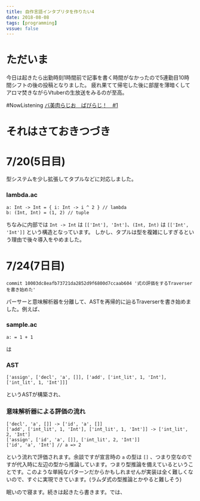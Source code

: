 ```yaml
---
title: 自作言語インタプリタを作りたい4
date: 2018-08-08
tags: [programming]
vssue: false
---
```


# ただいま
今日は起きたら出勤時刻1時間前で記事を書く時間がなかったので5連勤目10時間シフトの後の投稿となりました。
疲れ果てて帰宅した後に部屋を薄暗くしてアロマ焚きながらVtuberの生放送をみるのが至高。


\#NowListening [バ美肉らじお　ばびらじ！　#1](https://youtu.be/TXDdewgf3Eo)


# それはさておきつづき

# 7/20(5日目)
型システムを少し拡張してタプルなどに対応しました。

### lambda.ac
```
a: Int -> Int = { i: Int -> i ^ 2 } // lambda
b: (Int, Int) = (1, 2) // tuple
```

ちなみに内部では `Int -> Int` は `[['Int'], 'Int']`、`(Int, Int)` は `[['Int', 'Int']]` という構造となっています。
しかし、タプルは型を複雑にしすぎるという理由で後々導入をやめました。

# 7/24(7日目)
```
commit 10003dc8eafb73721da2852d9f6800d7ccaab604 '式の評価をするTraverserを書き始めた'
```

パーサーと意味解析器を分離して、ASTを再帰的に辿るTraverserを書き始めました。例えば、

### sample.ac
```
a: = 1 + 1
```

は

### AST
```
['assign', ['decl', 'a', []], ['add', ['int_lit', 1, 'Int'], ['int_lit', 1, 'Int']]]
```

というASTが構築され、

### 意味解析器による評価の流れ
```
['decl', 'a', []] -> ['id', 'a', []]
['add', ['int_lit', 1, 'Int'], ['int_lit', 1, 'Int']] -> ['int_lit', 2, 'Int']
['assign', ['id', 'a', []], ['int_lit', 2, 'Int']]
['id', 'a', 'Int'] // a => 2
```

という流れで評価されます。余談ですが宣言時の `a` の型は `[]` 、つまり空なのですが代入時に左辺の型から推論しています。つまり型推論を備えているということです。このような単純なパターンだからかもしれませんが実装は全く難しくないので、すぐに実現できています。(ラムダ式の型推論とかやると難しそう)


眠いので寝ます。続きは起きたら書きます。では、